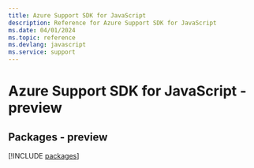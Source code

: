 ```yaml
---
title: Azure Support SDK for JavaScript
description: Reference for Azure Support SDK for JavaScript
ms.date: 04/01/2024
ms.topic: reference
ms.devlang: javascript
ms.service: support
---
```

# Azure Support SDK for JavaScript - preview
## Packages - preview
[!INCLUDE [packages](support-index.md)]